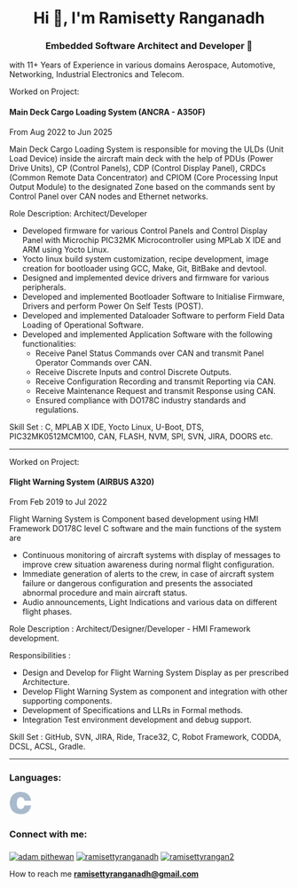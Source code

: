   <h1 align="center">Hi 👋, I'm Ramisetty Ranganadh </h1>
<h3 align="center"> Embedded Software Architect and Developer 🌟</h3>

<!-- <p><img align="right" src="https://github.com/ramisettyranganadh/ramisettyranganadh/blob/main/GIT%20PROFILE%20ANIMATION.gif" alt="ramisettyranganadh"></p> -->


with 11+ Years of Experience in various domains Aerospace, Automotive, Networking, Industrial Electronics and Telecom. 
  
Worked on Project:
  
<h4> Main Deck Cargo Loading System (ANCRA - A350F) </h4>

From Aug 2022 to Jun 2025

Main Deck Cargo Loading System is responsible for moving the ULDs (Unit Load Device) inside the aircraft main deck with the help of PDUs (Power Drive Units), CP (Control Panels), CDP (Control Display Panel), CRDCs (Common Remote Data Concentrator) and CPIOM (Core Processing Input Output Module) to the designated Zone based on the commands sent by Control Panel over CAN nodes and Ethernet networks.

Role Description: Architect/Developer

- Developed firmware for various Control Panels and Control Display Panel with Microchip PIC32MK Microcontroller using MPLab X IDE and ARM using Yocto Linux.
- Yocto linux build system customization, recipe development, image creation for bootloader using GCC, Make, Git, BitBake and devtool.
- Designed and implemented device drivers and firmware for various peripherals.
- Developed and implemented Bootloader Software to Initialise Firmware, Drivers and perform Power On Self Tests (POST).
- Developed and implemented Dataloader Software to perform Field Data Loading of Operational Software.
- Developed and implemented Application Software with the following functionalities: 
  - Receive Panel Status Commands over CAN and transmit Panel Operator Commands over CAN.
  - Receive Discrete Inputs and control Discrete Outputs.
  - Receive Configuration Recording and transmit Reporting via CAN.
  - Receive Maintenance Request and transmit Response using CAN.
  - Ensured compliance with DO178C industry standards and regulations.

Skill Set : C, MPLAB X IDE, Yocto Linux, U-Boot, DTS, PIC32MK0512MCM100, CAN, FLASH, NVM, SPI, SVN, JIRA, DOORS etc.

-------------------------------------------------------------------------------------------------------------------------------------------------------------------------------------------------------------------

Worked on Project:
<h4> Flight Warning System (AIRBUS A320) </h4>

From Feb 2019 to Jul 2022

Flight Warning System is Component based development using HMI Framework DO178C level C software and the main functions of the system are

- Continuous monitoring of aircraft systems with display of messages to improve crew situation awareness during normal flight configuration.
- Immediate generation of alerts to the crew, in case of aircraft system failure or dangerous configuration and presents the associated abnormal procedure and main aircraft status.
- Audio announcements, Light Indications and various data on different flight phases.

Role Description : 
Architect/Designer/Developer - HMI Framework development.

Responsibilities : 
- Design and Develop for Flight Warning System Display as per prescribed Architecture.
- Develop Flight Warning System as component and integration with other supporting components.
- Development of Specifications and LLRs in Formal methods.
- Integration Test environment development and debug support. 

Skill Set : GitHub, SVN, JIRA, Ride, Trace32, C, Robot Framework, CODDA, DCSL, ACSL, Gradle.

-------------------------------------------------------------------------------------------------------------------------------------------------------------------------------------------------------------------

<h3 align="left">Languages:</h3>
<p align="left">  
  <a href="https://www.cprogramming.com/" target="_blank" rel="noreferrer"> <img src="https://raw.githubusercontent.com/devicons/devicon/master/icons/c/c-original.svg" alt="c" width="40" height="40"> </a> 
</p>

<h3 align="left">Connect with me:</h3>
<p align="left">
  <a href="https://www.linkedin.com/in/ramisettyranganadh/" target="blank"><img align="middle" src="https://raw.githubusercontent.com/rahuldkjain/github-profile-readme-generator/master/src/images/icons/Social/linked-in-alt.svg" alt="adam pithewan" height="30" width="40"></a>
  <a href="https://leetcode.com/u/ramisettyranganadh/" target="blank">
<img align="middle" src="https://raw.githubusercontent.com/rahuldkjain/github-profile-readme-generator/master/src/images/icons/Social/hackerrank.svg" alt="ramisettyranganadh" height="30" width="40"></a>
  <a href="https://www.hackerrank.com/profile/ramisettyrangan2" target="blank">
<img align="middle" src="https://raw.githubusercontent.com/rahuldkjain/github-profile-readme-generator/master/src/images/icons/Social/hackerrank.svg" alt="ramisettyrangan2" height="30" width="40"></a>

<p> How to reach me <strong><a href="mailto:ramisettyranganadh@gmail.com">ramisettyranganadh@gmail.com</a></strong></p>

